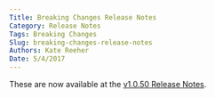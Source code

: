 ```yaml
---
Title: Breaking Changes Release Notes
Category: Release Notes
Tags: Breaking Changes
Slug: breaking-changes-release-notes
Authors: Kate Reeher
Date: 5/4/2017
---
```

These are now available at the [v1.0.50 Release Notes]({filename}./v50.md).
